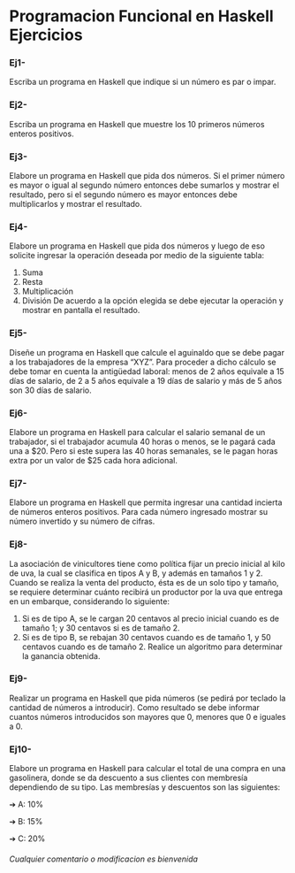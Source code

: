 # Programacion Funcional en Haskell Ejercicios

### Ej1- 
Escriba un programa en Haskell que indique si un número es par o impar.

### Ej2- 
Escriba un programa en Haskell que muestre los 10 primeros números enteros positivos.

### Ej3- 
Elabore un programa en Haskell que pida dos números. Si el primer número es mayor o
igual al segundo número entonces debe sumarlos y mostrar el resultado, pero si el segundo
número es mayor entonces debe multiplicarlos y mostrar el resultado.

### Ej4- 
Elabore un programa en Haskell que pida dos números y luego de eso solicite ingresar la
operación deseada por medio de la siguiente tabla:
1. Suma
2. Resta
3. Multiplicación
4. División
De acuerdo a la opción elegida se debe ejecutar la operación y mostrar en pantalla el
resultado.

### Ej5- 
Diseñe un programa en Haskell que calcule el aguinaldo que se debe pagar a los
trabajadores de la empresa “XYZ”. Para proceder a dicho cálculo se debe tomar en cuenta la
antigüedad laboral: menos de 2 años equivale a 15 días de salario, de 2 a 5 años equivale a 19
días de salario y más de 5 años son 30 días de salario.

### Ej6- 
Elabore un programa en Haskell para calcular el salario semanal de un trabajador, si el
trabajador acumula 40 horas o menos, se le pagará cada una a $20. Pero si este supera las
40 horas semanales, se le pagan horas extra por un valor de $25 cada hora adicional.

### Ej7-
Elabore un programa en Haskell que permita ingresar una cantidad incierta de números
enteros positivos. Para cada número ingresado mostrar su número invertido y su número de
cifras.

### Ej8-
La asociación de vinicultores tiene como política fijar un precio inicial al kilo de uva, la
cual se clasifica en tipos A y B, y además en tamaños 1 y 2. Cuando se realiza la venta del
producto, ésta es de un solo tipo y tamaño, se requiere determinar cuánto recibirá un
productor por la uva que entrega en un embarque, considerando lo siguiente:
1. Si es de tipo A, se le cargan 20 centavos al precio inicial cuando es de tamaño 1; y 30
centavos si es de tamaño 2.
2. Si es de tipo B, se rebajan 30 centavos cuando es de tamaño 1, y 50 centavos cuando
es de tamaño 2. Realice un algoritmo para determinar la ganancia obtenida.

### Ej9-
Realizar un programa en Haskell que pida números (se pedirá por teclado la cantidad de
números a introducir). Como resultado se debe informar cuantos números introducidos son
mayores que 0, menores que 0 e iguales a 0.

### Ej10-
Elabore un programa en Haskell para calcular el total de una compra en una gasolinera,
donde se da descuento a sus clientes con membresía dependiendo de su tipo. Las
membresías y descuentos son las siguientes:

➔ A: 10%

➔ B: 15%

➔ C: 20%


###### Cualquier comentario o modificacion es bienvenida 
